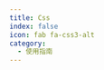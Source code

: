 ```yaml
---
title: Css
index: false
icon: fab fa-css3-alt
category:
  - 使用指南
---
```


<AutoCatalog base='/css/' />